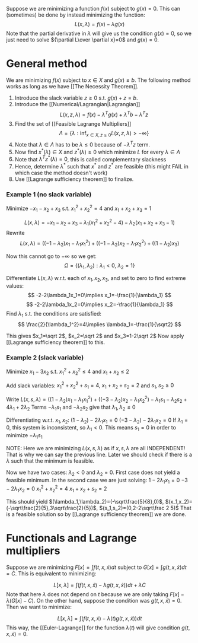 Suppose we are minimizing a function $f(x)$ subject to $g(x)=0$. 
This can (sometimes) be done by instead minimizing the function:
$$
L(x,\lambda)= f(x) -\lambda g(x)
$$
Note that the partial derivative in $\lambda$ will give us the condition $g(x)=0$, 
so we just need to solve ${\partial L\over \partial x}=0$ and $g(x)=0$. 

# General method
We are minimizing $f(x)$ subject to $x\in X$ and $g(x)\leq b$. 
The following method works as long as we have [[The Necessity Theorem]].
1. Introduce the slack variable $z\geq 0$ s.t. $g(x)+z=b$.
2. Introduce the [[Numerical/Lagrangian|Lagrangian]] 
$$
L(x,z,\lambda)=f(x)-\lambda^T g(x)+\lambda^T b-\lambda^T z
$$
3. Find the set of [[Feasible Lagrange Multipliers]]
$$
\Lambda=\{\lambda : \inf_{x\in X,z\geq 0}L(x,z,\lambda) > -\infty\}
$$
4. Note that $\lambda\in\Lambda$ has to be $\lambda\leq 0$ because of $-\lambda^Tz$ term.
5. Now find $x^*(\lambda)\in X$ and $z^*(\lambda)\geq 0$ which minimize $L$ for every $\lambda\in\Lambda$
6. Note that $\lambda^Tz^*(\lambda)=0$, this is called complementary slackness
7. Hence, determine $\lambda^*$ such that $x^*$ and $z^*$ are feasible 
   (this might FAIL in which case the method doesn't work)
8. Use [[Lagrange sufficiency theorem]] to finalize.
### Example 1 (no slack variable)

Minimize $-x_1-x_2+x_3$
s.t. $x_1^2+x_2^2=4$ and $x_1+x_2+x_3=1$

$$
L(x,\lambda)=-x_1-x_2+x_3-\lambda_1(x_1^2+x_2^2-4)-\lambda_2(x_1+x_2+x_3-1)
$$
Rewrite 
$$
L(x,\lambda)=((-1-\lambda_2)x_1-\lambda_1x_1^2)  + ((-1-\lambda_2)x_2-\lambda_1x_2^2) + ((1-\lambda_2)x_3)
$$

Now this cannot go to $-\infty$ so we get:
$$
\Omega = \{(\lambda_1,\lambda_2):\lambda_1<0,\ \lambda_2 =1\}
$$

Differentiate $L(x,\lambda)$ w.r.t. each of $x_1,x_2,x_3$, 
and set to zero to find extreme values:
$$
-2-2\lambda_1x_1=0\implies x_1=-\frac{1}{\lambda_1}
$$
$$
-2-2\lambda_1x_2=0\implies x_2=-\frac{1}{\lambda_1}
$$
Find $\lambda_1$ s.t. the conditions are satisfied:
$$
\frac{2}{\lambda_1^2}=4\implies \lambda_1=-\frac{1}{\sqrt2}
$$

This gives $x_1=\sqrt 2$, $x_2=\sqrt 2$ and $x_3=1-2\sqrt 2$
Now apply [[Lagrange sufficiency theorem]] to this.

### Example 2 (slack variable)

Minimize $x_1-3x_2$
s.t. $x_1^2+x_2^2\leq 4$ and $x_1+x_2\leq 2$

Add slack variables:
$x_1^2+x_2^2+s_1=4,\ x_1+x_2+s_2=2$ and $s_1,s_2\geq 0$

Write $L(x,s,\lambda)=((1-\lambda_2)x_1-\lambda_1x_1^2) + ((-3-\lambda_2)x_2-\lambda_1x_2^2)-\lambda_1s_1-\lambda_2s_2+4\lambda_1+2\lambda_2$
Terms $-\lambda_1s_1$ and $-\lambda_2s_2$ give that $\lambda_1,\lambda_2\leq 0$

Differentiating w.r.t. $x_1,x_2$:
$(1-\lambda_2)-2\lambda_1x_1=0$
$(-3-\lambda_2)-2\lambda_1x_2=0$
If $\lambda_1=0$, this system is inconsistent, so $\lambda_1<0$. This means $s_1=0$ in order to minimize $-\lambda_1s_1$

NOTE: Here we are minimizing $L(x,s,\lambda)$ as if $x,s,\lambda$ are all INDEPENDENT! That is why we can say the previous line. Later we should check if there is a $\lambda$ such that the minimum is feasible.

Now we have two cases: $\lambda_2<0$ and $\lambda_2=0$. First case does not yield a feasible minimum. In the second case we are just solving:
$1-2\lambda_1x_1=0$
$-3-2\lambda_1x_2=0$
$x_1^2+x_2^2=4$
$x_1+x_2+s_2=2$

This should yield $(\lambda_1,\lambda_2)=(-\sqrt\frac{5}{8},0)$, $(x_1,x_2)=(-\sqrt\frac{2}{5},3\sqrt\frac{2}{5})$, $(s_1,s_2)=(0,2-2\sqrt\frac 2 5)$
That is a feasible solution so by [[Lagrange sufficiency theorem]] we are done.





# Functionals and Lagrange multipliers

Suppose we are minimizing $F[x]=\int f(t,x,\dot x) dt$ subject to $G[x]=\int g(t,x,\dot x) dt =C$. This is equivalent to minimizing:

$$L[x,\lambda]=\int (f(t,x,\dot x)-\lambda g(t,x,\dot x))dt+\lambda C$$
Note that here $\lambda$ does not depend on $t$ because we are only taking $F[x]-\lambda (G[x]-C)$. On the other hand, suppose the condition was $g(t,x,\dot x)=0$. Then we want to minimize:

$$L[x,\lambda]=\int (f(t,x,\dot x)-\lambda(t) g(t,x,\dot x))dt$$
This way, the [[Euler-Lagrange]] for the function $\lambda(t)$ will give condition $g(t,x,\dot x)=0$. 